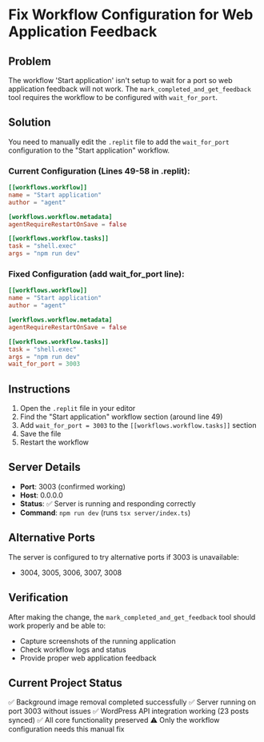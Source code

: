 # Fix Workflow Configuration for Web Application Feedback

## Problem
The workflow 'Start application' isn't setup to wait for a port so web application feedback will not work. The `mark_completed_and_get_feedback` tool requires the workflow to be configured with `wait_for_port`.

## Solution
You need to manually edit the `.replit` file to add the `wait_for_port` configuration to the "Start application" workflow.

### Current Configuration (Lines 49-58 in .replit):
```toml
[[workflows.workflow]]
name = "Start application"
author = "agent"

[workflows.workflow.metadata]
agentRequireRestartOnSave = false

[[workflows.workflow.tasks]]
task = "shell.exec"
args = "npm run dev"
```

### Fixed Configuration (add wait_for_port line):
```toml
[[workflows.workflow]]
name = "Start application"
author = "agent"

[workflows.workflow.metadata]
agentRequireRestartOnSave = false

[[workflows.workflow.tasks]]
task = "shell.exec"
args = "npm run dev"
wait_for_port = 3003
```

## Instructions
1. Open the `.replit` file in your editor
2. Find the "Start application" workflow section (around line 49)
3. Add `wait_for_port = 3003` to the `[[workflows.workflow.tasks]]` section
4. Save the file
5. Restart the workflow

## Server Details
- **Port**: 3003 (confirmed working)
- **Host**: 0.0.0.0
- **Status**: ✅ Server is running and responding correctly
- **Command**: `npm run dev` (runs `tsx server/index.ts`)

## Alternative Ports
The server is configured to try alternative ports if 3003 is unavailable:
- 3004, 3005, 3006, 3007, 3008

## Verification
After making the change, the `mark_completed_and_get_feedback` tool should work properly and be able to:
- Capture screenshots of the running application
- Check workflow logs and status
- Provide proper web application feedback

## Current Project Status
✅ Background image removal completed successfully
✅ Server running on port 3003 without issues
✅ WordPress API integration working (23 posts synced)
✅ All core functionality preserved
⚠️ Only the workflow configuration needs this manual fix